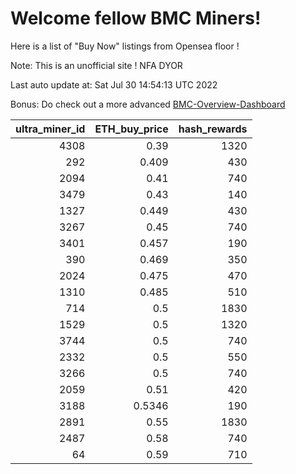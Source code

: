 # Welcome fellow BMC Miners!
Here is a list of "Buy Now" listings from Opensea floor !

Note: This is an unofficial site ! NFA DYOR

Last auto update at: Sat Jul 30 14:54:13 UTC 2022

Bonus: Do check out a more advanced [BMC-Overview-Dashboard](https://dune.com/defifunk/BMC-Overview-Dashboard)


|   ultra_miner_id |   ETH_buy_price |   hash_rewards |
|-----------------:|----------------:|---------------:|
|             4308 |          0.39   |           1320 |
|              292 |          0.409  |            430 |
|             2094 |          0.41   |            740 |
|             3479 |          0.43   |            140 |
|             1327 |          0.449  |            430 |
|             3267 |          0.45   |            740 |
|             3401 |          0.457  |            190 |
|              390 |          0.469  |            350 |
|             2024 |          0.475  |            470 |
|             1310 |          0.485  |            510 |
|              714 |          0.5    |           1830 |
|             1529 |          0.5    |           1320 |
|             3744 |          0.5    |            740 |
|             2332 |          0.5    |            550 |
|             3266 |          0.5    |            740 |
|             2059 |          0.51   |            420 |
|             3188 |          0.5346 |            190 |
|             2891 |          0.55   |           1830 |
|             2487 |          0.58   |            740 |
|               64 |          0.59   |            710 |